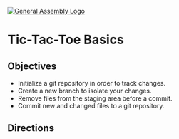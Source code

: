 [![General Assembly Logo](https://camo.githubusercontent.com/1a91b05b8f4d44b5bbfb83abac2b0996d8e26c92/687474703a2f2f692e696d6775722e636f6d2f6b6538555354712e706e67)](https://generalassemb.ly/education/web-development-immersive)

# Tic-Tac-Toe Basics

## Objectives

-   Initialize a git repository in order to track changes.
-   Create a new branch to isolate your changes.
-   Remove files from the staging area before a commit.
-   Commit new and changed files to a git repository.

## Directions
